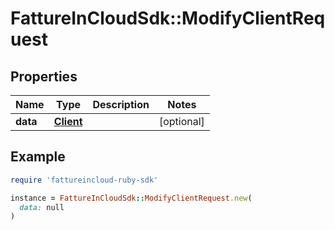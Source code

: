 # FattureInCloudSdk::ModifyClientRequest

## Properties

| Name | Type | Description | Notes |
| ---- | ---- | ----------- | ----- |
| **data** | [**Client**](Client.md) |  | [optional] |

## Example

```ruby
require 'fattureincloud-ruby-sdk'

instance = FattureInCloudSdk::ModifyClientRequest.new(
  data: null
)
```

